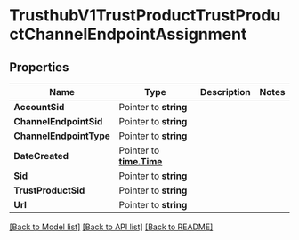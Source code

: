 # TrusthubV1TrustProductTrustProductChannelEndpointAssignment

## Properties

Name | Type | Description | Notes
------------ | ------------- | ------------- | -------------
**AccountSid** | Pointer to **string** |  |
**ChannelEndpointSid** | Pointer to **string** |  |
**ChannelEndpointType** | Pointer to **string** |  |
**DateCreated** | Pointer to [**time.Time**](time.Time.md) |  |
**Sid** | Pointer to **string** |  |
**TrustProductSid** | Pointer to **string** |  |
**Url** | Pointer to **string** |  |

[[Back to Model list]](../README.md#documentation-for-models) [[Back to API list]](../README.md#documentation-for-api-endpoints) [[Back to README]](../README.md)


